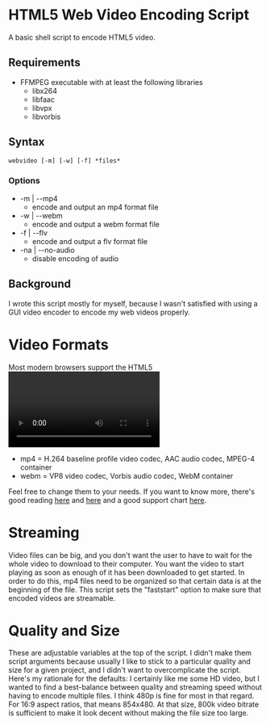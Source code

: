 # HTML5 Web Video Encoding Script

A basic shell script to encode HTML5 video.

## Requirements

- FFMPEG executable with at least the following libraries
	- libx264
	- libfaac
	- libvpx
	- libvorbis

## Syntax

`webvideo [-m] [-w] [-f] *files*`

### Options
- -m | --mp4
	- encode and output an mp4 format file
- -w | --webm
	- encode and output a webm format file
- -f | --flv
	- encode and output a flv format file
- -na | --no-audio
	- disable encoding of audio

## Background

I wrote this script mostly for myself, because I wasn't satisfied with using a GUI video encoder to encode my web videos properly.

# Video Formats

Most modern browsers support the HTML5 <video> element, but unfortunately it's not that easy. A single video file has two important components: the "container" and the "codec". Because of differing philosophical and legal opinions on the free vs licensed available container and codec formats, browser support for the different combinations is varied. Currently (as of Oct 2014), there isn't a perfect single combination of container + codec that works in all browsers. There *is* a leader, however, which is MPEG4/H.264. That's supported by the latest version of every major browser except Opera and the OSX version of Firefox. To cover those, you need WebM/VP8. Keep in mind also that not all users are geeks like us and running the latest version of their broswer on the latest OS. So, the last thing to have would be a (ugh!) Flash video fallback. And then there's mobile browsers to consider. This script gives the option to encode the 2 major formats (referred to henceforth as mp4 and webm, respectively), as that should generally cover most modern users without going overboard. More specifically, I've set:

- mp4 = H.264 baseline profile video codec, AAC audio codec, MPEG-4 container
- webm = VP8 video codec, Vorbis audio codec, WebM container

Feel free to change them to your needs. If you want to know more, there's good reading [here](http://diveintohtml5.info/video.html) and [here](http://blog.zencoder.com/2013/09/13/what-formats-do-i-need-for-html5-video/) and a good support chart [here](http://caniuse.com/#feat=video).

# Streaming

Video files can be big, and you don't want the user to have to wait for the whole video to download to their computer. You want the video to start playing as soon as enough of it has been downloaded to get started. In order to do this, mp4 files need to be organized so that certain data is at the beginning of the file. This script sets the "faststart" option to make sure that encoded videos are streamable.

# Quality and Size

These are adjustable variables at the top of the script. I didn't make them script arguments because usually I like to stick to a particular quality and size for a given project, and I didn't want to overcomplicate the script. Here's my rationale for the defaults: I certainly like me some HD video, but I wanted to find a best-balance between quality and streaming speed without having to encode multiple files. I think 480p is fine for most in that regard. For 16:9 aspect ratios, that means 854x480. At that size, 800k video bitrate is sufficient to make it look decent without making the file size too large.